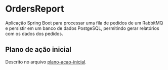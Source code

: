 # OrdersReport

Aplicação Spring Boot para processar uma fila de pedidos de um RabbitMQ e persistir em um banco de dados PostgeSQL,
permitindo gerar relatórios com os dados dos pedidos.

## Plano de ação inicial

Descrito no arquivo [plano-acao-inicial](plano-acao-inicial.md).